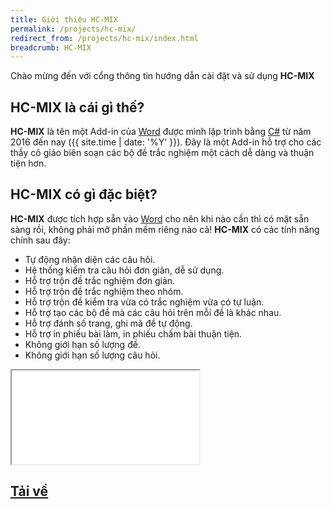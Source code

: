 ```yaml
---
title: Giới thiệu HC-MIX
permalink: /projects/hc-mix/
redirect_from: /projects/hc-mix/index.html
breadcrumb: HC-MIX
---
```


Chào mừng đến với cổng thông tin hướng dẫn cài đặt và sử dụng **HC-MIX**

## **HC-MIX** là cái gì thế?

**HC-MIX** là tên một Add-in của [Word](/word) được mình lập trình bằng [C#](/dev/csharp) từ năm 2016 đến nay ({{ site.time | date: '%Y' }}). Đây là một Add-in hỗ trợ cho các thầy cô giáo biên soạn các bộ đề trắc nghiệm một cách dễ dàng và thuận tiện hơn.

## **HC-MIX** có gì đặc biệt?

**HC-MIX** được tích hợp sẵn vào [Word](/word) cho nên khi nào cần thì có mặt sẵn sàng rồi, không phải mở phần mềm riêng nào cả! **HC-MIX** có các tính năng chính sau đây:
- Tự động nhận diện các câu hỏi.
- Hệ thống kiểm tra câu hỏi đơn giản, dễ sử dụng.
- Hỗ trợ trộn đề trắc nghiệm đơn giản.
- Hỗ trợ trộn đề trắc nghiệm theo nhóm.
- Hỗ trợ trộn đề kiểm tra vừa có trắc nghiệm vừa có tự luận.
- Hỗ trợ tạo các bộ đề mà các câu hỏi trên mỗi đề là khác nhau.
- Hỗ trợ đánh số trang, ghi mã đề tự động.
- Hỗ trợ in phiếu bài làm, in phiếu chấm bài thuận tiện.
- Không giới hạn số lượng đề.
- Không giới hạn số lượng câu hỏi.

<div class="embed-responsive embed-responsive-16by9">
    <iframe class="embed-responsive-item" src="//www.youtube.com/embed/ukmHSUJFsG8" allowfullscreen></iframe>
</div>

## [Tải về](/download/hc-mix/app.zip)